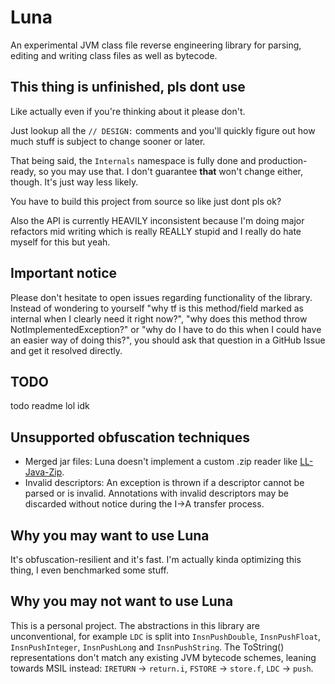 # Luna
An experimental JVM class file reverse engineering library for parsing, editing and writing class files as well as bytecode.

## This thing is unfinished, pls dont use
Like actually even if you're thinking about it please don't.

Just lookup all the `// DESIGN:` comments and you'll quickly figure out how much stuff is subject to change sooner or later.

That being said, the `Internals` namespace is fully done and production-ready, so you may use that. I don't guarantee **that** won't change either, though. It's just way less likely.

You have to build this project from source so like just dont pls ok?

Also the API is currently HEAVILY inconsistent because I'm doing major refactors mid writing which is really REALLY stupid and I really do hate myself for this but yeah.

## Important notice
Please don't hesitate to open issues regarding functionality of the library. Instead of wondering to yourself "why tf is this method/field marked as internal when I clearly need it right now?", "why does this method throw NotImplementedException?" or "why do I have to do this when I could have an easier way of doing this?", you should ask that question in a GitHub Issue and get it resolved directly.

## TODO
todo readme lol idk

## Unsupported obfuscation techniques
- Merged jar files: Luna doesn't implement a custom .zip reader like [LL-Java-Zip](https://github.com/Col-E/LL-Java-Zip).
- Invalid descriptors: An exception is thrown if a descriptor cannot be parsed or is invalid. Annotations with invalid descriptors may be discarded without notice during the I->A transfer process.

## Why you may want to use Luna
It's obfuscation-resilient and it's fast. I'm actually kinda optimizing this thing, I even benchmarked some stuff.

## Why you may not want to use Luna
This is a personal project. The abstractions in this library are unconventional, for example `LDC` is split into `InsnPushDouble`, `InsnPushFloat`, `InsnPushInteger`, `InsnPushLong` and `InsnPushString`. The ToString() representations don't match any existing JVM bytecode schemes, leaning towards MSIL instead: `IRETURN` -> `return.i`, `FSTORE` -> `store.f`, `LDC` -> `push`.